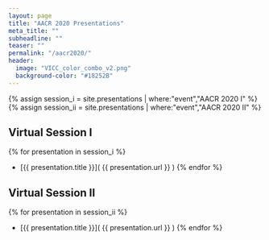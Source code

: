 ```yaml
---
layout: page
title: "AACR 2020 Presentations"
meta_title: ""
subheadline: ""
teaser: ""
permalink: "/aacr2020/"
header:
  image: "VICC_color_combo_v2.png"
  background-color: "#18252B"
---
```


{% assign session_i = site.presentations | where:"event","AACR 2020 I" %}
{% assign session_ii = site.presentations | where:"event","AACR 2020 II" %}

## Virtual Session I
{% for presentation in session_i %}
- [{{ presentation.title }}]( {{ presentation.url }} )
{% endfor %}

## Virtual Session II
{% for presentation in session_ii %}
- [{{ presentation.title }}]( {{ presentation.url }} )
{% endfor %}